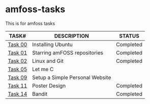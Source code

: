 # amfoss-tasks
This is for amfoss tasks

| TASK# | DESCRIPTION | STATUS |
|-------|-------------|--------|
| [Task 00](https://github.com/Den1f/amfoss-tasks/tree/main/Task%2000) | Installing Ubuntu | Completed | 
| [Task 01](https://github.com/Den1f/amfoss-tasks/tree/main/Task%2001) | Starring amFOSS repositories | Completed |
| [Task 02](https://github.com/Den1f/amfoss-tasks/tree/main/Task%2002) | Linux and Git | Completed |
| [Task 05](https://github.com/Den1f/amfoss-tasks/tree/main/Task%2005) | Let me C |  |
| [Task 09](https://github.com/Den1f/amfoss-tasks/tree/main/Task%2009) | Setup a Simple Personal Website |  |
| [Task 11](https://github.com/Den1f/amfoss-tasks/tree/main/Task%2011) | Poster Design | Completed |
| [Task 14](https://github.com/Den1f/amfoss-tasks/tree/main/Task%2014) | Bandit | Completed |
